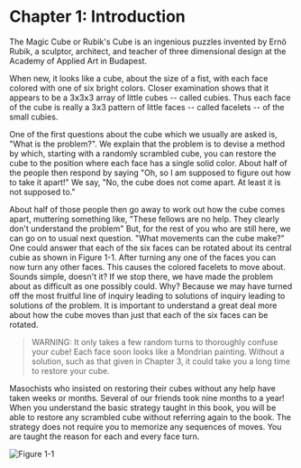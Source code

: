 # Chapter 1: Introduction

The Magic Cube or Rubik's Cube is an ingenious puzzles invented by Ernö Rubik, a sculptor, architect, and teacher of three dimensional design at the Academy of Applied Art in Budapest.

When new, it looks like a cube, about the size of a fist, with each face colored with one of six bright colors. Closer examination shows that it appears to be a 3𝗑3𝗑3 array of little cubes -- called cubies. Thus each face of the cube is really a 3𝗑3 pattern of little faces -- called facelets -- of the small cubies.

One of the first questions about the cube which we usually are asked is, "What is the problem?". We explain that the problem is to devise a method by which, starting with a randomly scrambled cube, you can restore the cube to the position where each face has a single solid color. About half of the people then respond by saying "Oh, so I am supposed to figure out how to take it apart!" We say, "No, the cube does not come apart. At least it is not supposed to."

About half of those people then go away to work out how the cube comes apart, muttering something like, "These fellows are no help. They clearly don't understand the problem" But, for the rest of you who are still here, we can go on to usual next question. "What movements can the cube make?" One could answer that each of the six faces can be rotated about its central cubie as shown in Figure 1-1. After turning any one of the faces you can now turn any other faces. This causes the colored facelets to move about. Sounds simple, doesn't it? If we stop there, we have made the problem about as difficult as one possibly could. Why? Because we may have turned off the most fruitful line of inquiry leading to solutions of inquiry leading to solutions of the problem. It is important to understand a great deal more about how the cube moves than just that each of the six faces can be rotated.

> WARNING: It only takes a few random turns to thoroughly confuse your cube! Each face soon looks like a Mondrian painting. Without a solution, such as that given in Chapter 3, it could take you a long time to restore your cube.

Masochists who insisted on restoring their cubes without any help have taken weeks or months. Several of our friends took nine months to a year! When you understand the basic strategy taught in this book, you will be able to restore any scrambled cube without referring again to the book. The strategy does not require you to memorize any sequences of moves. You are taught the reason for each and every face turn.

![Figure 1-1]()
